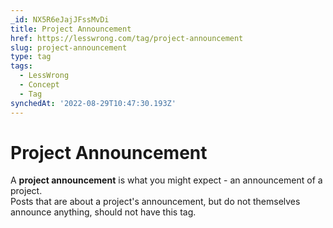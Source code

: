 ```yaml
---
_id: NX5R6eJajJFssMvDi
title: Project Announcement
href: https://lesswrong.com/tag/project-announcement
slug: project-announcement
type: tag
tags:
  - LessWrong
  - Concept
  - Tag
synchedAt: '2022-08-29T10:47:30.193Z'
---
```

# Project Announcement

A **project announcement** is what you might expect - an announcement of a project.  
Posts that are about a project's announcement, but do not themselves announce anything, should not have this tag.